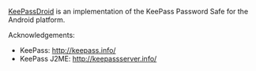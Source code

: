 [KeePassDroid](http://www.keepassdroid.com) is an implementation of the KeePass Password Safe for the Android platform.

Acknowledgements:
  * KeePass: http://keepass.info/
  * KeePass J2ME: http://keepassserver.info/
